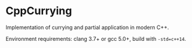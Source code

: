 CppCurrying
===========

Implementation of currying and partial application in modern C++.

Environment requirements: clang 3.7+ or gcc 5.0+, build with `-std=c++14`.
